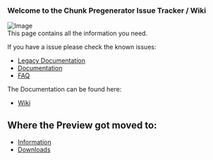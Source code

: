 ### Welcome to the Chunk Pregenerator Issue Tracker / Wiki     
![Image](https://media.forgecdn.net/avatars/98/386/636298749638868156.png)     
This page contains all the information you need.     



If you have a issue please check the known issues:    
- [Legacy Documentation](https://github.com/TinyModularThings/Chunk-Pregenerator-Issue-Tracker/issues/1)
- [Documentation](https://github.com/TinyModularThings/Chunk-Pregenerator-Issue-Tracker/issues/2)
- [FAQ](https://github.com/TinyModularThings/Chunk-Pregenerator-Issue-Tracker/wiki/FAQ)

The Documentation can be found here:    
- [Wiki](https://github.com/TinyModularThings/Chunk-Pregenerator-Issue-Tracker/wiki)

## Where the Preview got moved to:
- [Information](https://github.com/TinyModularThings/Chunk-Pregenerator-Issue-Tracker/wiki/Supporter-Version)
- [Downloads](https://www.patreon.com/Speiger?filters[tag]=Chunk-Pregenerator)
